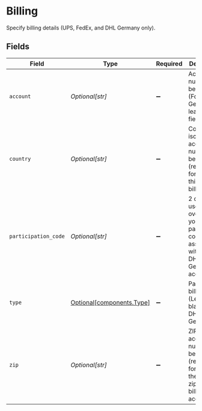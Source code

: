 # Billing

Specify billing details (UPS, FedEx, and DHL Germany only).


## Fields

| Field                                                                                                   | Type                                                                                                    | Required                                                                                                | Description                                                                                             |
| ------------------------------------------------------------------------------------------------------- | ------------------------------------------------------------------------------------------------------- | ------------------------------------------------------------------------------------------------------- | ------------------------------------------------------------------------------------------------------- |
| `account`                                                                                               | *Optional[str]*                                                                                         | :heavy_minus_sign:                                                                                      | Account number to be billed. (For DHL Germany, leave this field blank.)                                 |
| `country`                                                                                               | *Optional[str]*                                                                                         | :heavy_minus_sign:                                                                                      | Country iso2 code of account number to be billed (required for UPS third party billing only).           |
| `participation_code`                                                                                    | *Optional[str]*                                                                                         | :heavy_minus_sign:                                                                                      | 2 digit code used to override your default participation code associated with your DHL Germany account. |
| `type`                                                                                                  | [Optional[components.Type]](../../models/components/type.md)                                            | :heavy_minus_sign:                                                                                      | Party to be billed. (Leave blank for DHL Germany.)                                                      |
| `zip`                                                                                                   | *Optional[str]*                                                                                         | :heavy_minus_sign:                                                                                      | ZIP code of account number to be billed (required for UPS if there is a zip on the billing account).    |